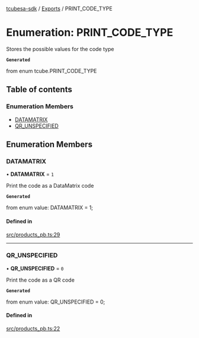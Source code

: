 [tcubesa-sdk](../README.md) / [Exports](../modules.md) / PRINT\_CODE\_TYPE

# Enumeration: PRINT\_CODE\_TYPE

Stores the possible values for the code type

**`Generated`**

from enum tcube.PRINT_CODE_TYPE

## Table of contents

### Enumeration Members

- [DATAMATRIX](PRINT_CODE_TYPE.md#datamatrix)
- [QR\_UNSPECIFIED](PRINT_CODE_TYPE.md#qr_unspecified)

## Enumeration Members

### DATAMATRIX

• **DATAMATRIX** = ``1``

Print the code as a DataMatrix code

**`Generated`**

from enum value: DATAMATRIX = 1;

#### Defined in

[src/products_pb.ts:29](https://github.com/TCUBEAI-TECHNOLOGIES-PRIVATE-LIMITED/ts-sdk/blob/3c64799/src/products_pb.ts#L29)

___

### QR\_UNSPECIFIED

• **QR\_UNSPECIFIED** = ``0``

Print the code as a QR code

**`Generated`**

from enum value: QR_UNSPECIFIED = 0;

#### Defined in

[src/products_pb.ts:22](https://github.com/TCUBEAI-TECHNOLOGIES-PRIVATE-LIMITED/ts-sdk/blob/3c64799/src/products_pb.ts#L22)
